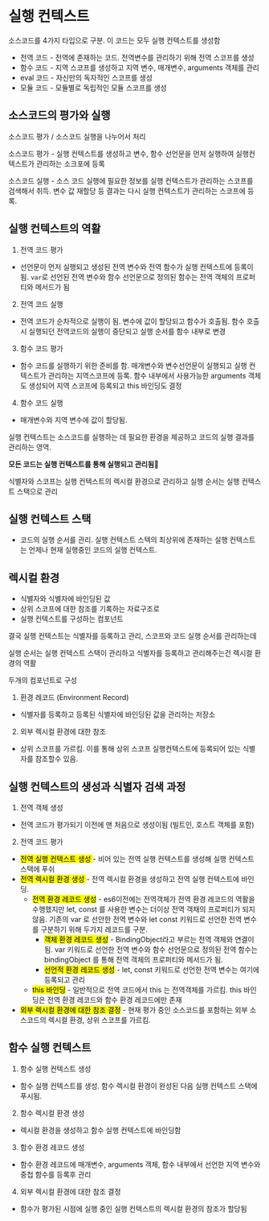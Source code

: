 # 실행 컨텍스트 

소스코드를 4가지 타입으로 구분.
이 코드는 모두 실행 컨텍스트를 생성함

- 전역 코드 - 전역에 존재하는 코드. 전역변수를 관리하기 위해 전역 스코프를 생성
- 함수 코드 - 지역 스코프를 생성하고 지역 변수, 매개변수, arguments 객체를 관리
- eval 코드 - 자신만의 독자적인 스코프를 생성
- 모듈 코드 - 모듈별로 독립적인 모듈 스코프를 생성

## 소스코드의 평가와 실행 

 소스코드 평가 / 소스코드 실행을 나누어서 처리

 소스코드 평가 - 실행 컨텍스트를 생성하고 변수, 함수 선언문을 먼저 실행하여 실행컨텍스트가 관리하는 소크포에 등록

 소스코드 실행 - 소스 코드 실행에 필요한 정보를 실행 컨텍스트가 관리하는 스코프를 검색해서 취득. 변수 값 재할당 등 결과는 다시 실행 컨텍스트가 관리하는 스코프에 등록.


 ## 실행 컨텍스트의 역활

 1. 전역 코드 평가
 - 선언문이 먼저 실행되고 생성된 전역 변수와 전역 함수가 실행 컨텍스트에 등록이 됨. `var`로 선언된 전역 변수와 함수 선언문으로 정의된 함수는 전역 객체의 프로퍼티와 메서드가 됨
 2. 전역 코드 실행
 - 전역 코드가 순차적으로 실행이 됨. 변수에 값이 할당되고 함수가 호출됨. 함수 호출시 실행되던 전역코드의 실행이 중단되고 실행 순서를 함수 내부로 변경	
 3. 함수 코드 평가
 - 함수 코드를 실행하기 위한 준비를 함. 매개변수와 변수선언문이 실행되고 실행 컨텍스트가 관리하는 지역스코프에 등록. 함수 내부에서 사용가능한 arguments 객체도 생성되어 지역 스코프에 등록되고 this 바인딩도 결정
 4. 함수 코드 실행
 - 매개변수와 지역 변수에 값이 할당됨.

실행 컨텍스트는 소스코드를 실행하는 데 필요한 환경을 제공하고 코드의 실행 결과를 관리하는 영역.

<b>모든 코드는 실행 컨텍스트를 통해 실행되고 관리됨</b>

식별자와 스코프는 실행 컨텍스트의 렉시컬 환경으로 관리하고 실행 순서는 실행 컨텍스트 스택으로 관리

## 실행 컨텍스트 스택

- 코드의 실행 순서를 관리. 실행 컨텍스트 스텍의 최상위에 존재하는 실행 컨텍스트는 언제나 현재 실행중인 코드의 실행 컨텍스트.

## 렉시컬 환경

- 식별자와 식별자에 바인딩된 값
- 상위 스코프에 대한 참조를 기록하는 자료구조로
- 실행 컨텍스트를 구성하는 컴포넌트

결국 실행 컨텍스트는 식별자를 등록하고 관리, 스코프와 코드 실행 순서를 관리하는데 

실행 순서는 실행 컨텍스트 스택이 관리하고
식별자를 등록하고 관리해주는건 렉시컬 환경의 역활

두개의 컴포넌트로 구성

1. 환경 레코드 (Environment Record)
- 식별자를 등록하고 등록된 식별자에 바인딩된 값을 관리하는 저장소
2. 외부 렉시컬 환경에 대한 참조
- 상위 스코프를 가르킴. 이를 통해 상위 스코프 실행컨텍스트에 등록되어 있는 식별자를 참조할수 있음.

## 실행 컨텍스트의 생성과 식별자 검색 과정

1. 전역 객체 생성 
- 전역 코드가 평가되기 이전에 맨 처음으로 생성이됨 (빌트인, 호스트 객체를 포함)
2. 전역 코드 평가 
- <mark>전역 실행 컨텍스트 생성 </mark> - 비어 있는 전역 실행 컨텍스트를 생성해 실행 컨텍스트 스택에 푸쉬
- <mark>전역 렉시컬 환경 생성 </mark> - 전역 렉시컬 환경을 생성하고 전역 실행 컨텍스트에 바인딩.
  - <mark>전역 환경 레코드 생성</mark> - es6이전에는 전역객체가 전역 환경 레코드의 역활을 수행했지만 let, const 를 사용한 변수는 더이상 전역 객채의 프로퍼티가 되지 않음. 기존의 var 로 선안한 전역 변수와 let const 키워드로 선언한 전역 변수를 구분하기 위해 두가지 레코드를 구분.
    - <mark>객체 환경 레코드 생성</mark> - BindingObject라고 부르는 전역 객체와 연결이됨. var 키워드로 선언한 전역 변수와 함수 선언문으로 정의된 전역 함수는 bindingObject 를 통해 전역 객체의 프로퍼티와 메서드가 됨.
    - <mark>선언적 환경 레코드 생성</mark> - let, const 키워드로 선언한 전역 변수는 여기에 등록되고 관리
  - <mark>this 바인딩</mark> - 일반적으로 전역 코드에서 this 는 전역객체를 가르킴. this 바인딩은 전역 환경 레코드와 함수 환경 레코드에만 존재
- <mark>외부 렉시컬 환경에 대한 참조 결정</mark> - 현재 평가 중인 소스코드를 포함하는 외부 소스코드의 렉시컬 환경, 상위 스코프를 가르킴.

## 함수 실행 컨텍스트

1. 함수 실행 컨텍스트 생성
- 함수 실행 컨텍스트를 생성. 함수 렉시컬 환경이 완성된 다음 실행 컨텍스트 스택에 푸시됨.
2. 함수 렉시컬 환경 생성
- 렉시컬 환경을 생성하고 함수 실행 컨텍스트에 바인딩함
3. 함수 환경 레코드 생성
- 함수 환경 레코드에 매개변수, arguments 객체, 함수 내부에서 선언한 지역 변수와 중첩 함수를 등록후 관리
4. 외부 렉시컬 환경에 대한 참조 결정
- 함수가 평가된 시점에 실행 중인 실행 컨텍스트의 렉시컬 환경의 참조가 할당됨



